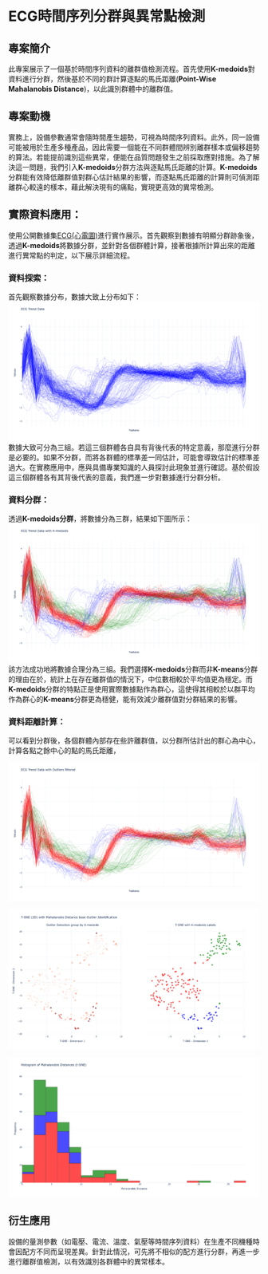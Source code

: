 # ECG時間序列分群與異常點檢測
## 專案簡介

此專案展示了一個基於時間序列資料的離群值檢測流程。首先使用**K-medoids**對資料進行分群，然後基於不同的群計算逐點的馬氏距離(**Point-Wise Mahalanobis Distance**)，以此識別群體中的離群值。

## 專案動機
實務上，設備參數通常會隨時間產生趨勢，可視為時間序列資料。此外，同一設備可能被用於生產多種產品，因此需要一個能在不同群體間辨別離群樣本或偏移趨勢的算法。若能提前識別這些異常，便能在品質問題發生之前採取應對措施。為了解決這一問題，我們引入**K-medoids**分群方法與逐點馬氏距離的計算。**K-medoids**分群能有效降低離群值對群心估計結果的影響，而逐點馬氏距離的計算則可偵測距離群心較遠的樣本，藉此解決現有的痛點，實現更高效的異常檢測。


## 實際資料應用：

使用公開數據集[ECG(心電圖)](https://www.timeseriesclassification.com/description.php?Dataset=ECG200)進行實作展示。首先觀察到數據有明顯分群跡象後，透過**K-medoids**將數據分群，並針對各個群體計算，接著根據所計算出來的距離進行異常點的判定，以下展示詳細流程。

### 資料探索：
首先觀察數據分布，數據大致上分布如下：
![ECG Trend](./plots/raw_data_trend.png)
數據大致可分為三組。若這三個群體各自具有背後代表的特定意義，那麼進行分群是必要的。如果不分群，而將各群體的標準差一同估計，可能會導致估計的標準差過大。在實務應用中，應與具備專業知識的人員探討此現象並進行確認。基於假設這三個群體各有其背後代表的意義，我們進一步對數據進行分群分析。

### 資料分群：

透過**K-medoids分群**，將數據分為三群，結果如下圖所示：
![ECG Group Trend](./plots/raw_data_group_trend.png)
該方法成功地將數據合理分為三組。我們選擇**K-medoids**分群而非**K-means**分群的理由在於，統計上在存在離群值的情況下，中位數相較於平均值更為穩定。而**K-medoids**分群的特點正是使用實際數據點作為群心，這使得其相較於以群平均作為群心的**K-means**分群更為穩健，能有效減少離群值對分群結果的影響。

### 資料距離計算：

可以看到分群後，各個群體內部存在些許離群值，以分群所估計出的群心為中心，計算各點之餘中心的點的馬氏距離，



![ECG Group Trend Without Outlier](./plots/raw_data_group_trend_filter_outlier.png)

![ECG Projection Group](./plots/data_projection_with_group.png)

![ECG Group Histogram](./plots/group_histogram.png)



## 衍生應用
設備的量測參數（如電壓、電流、溫度、氣壓等時間序列資料）在生產不同機種時會因配方不同而呈現差異。針對此情況，可先將不相似的配方進行分群，再進一步進行離群值檢測，以有效識別各群體中的異常樣本。